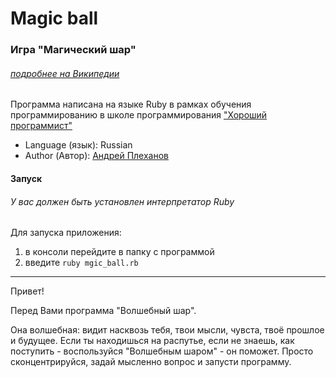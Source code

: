 # Magic ball
### Игра "Магический шар"
###### [подробнее на Википедии](https://ru.wikipedia.org/wiki/Magic_8_ball)  

Программа написана на языке Ruby в рамках обучения программированию в школе программирования ["Хороший программист"](http://goodprogrammer.ru/)  

- Language (язык): Russian
- Author (Автор): [Андрей Плеханов](https://github.com/andryplekhanov)


#### Запуск  
###### У вас должен быть установлен интерпретатор Ruby

Для запуска приложения:
1. в консоли перейдите в папку с программой
2.  введите `ruby mgic_ball.rb`  
________________________________________________________________________  

Привет!  

Перед Вами программа "Волшебный шар".  

Она волшебная: видит насквозь тебя, твои мысли, чувста, твоё прошлое и будущее.
Если ты находишься на распутье, если не знаешь, как поступить - воспользуйся "Волшебным шаром" - он поможет.
Просто сконцентрируйся, задай мысленно вопрос и запусти программу.
